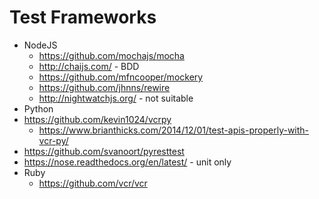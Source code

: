 Test Frameworks
==
- NodeJS
  - https://github.com/mochajs/mocha
  - http://chaijs.com/ - BDD
  - https://github.com/mfncooper/mockery
  - https://github.com/jhnns/rewire
  - http://nightwatchjs.org/ - not suitable
-  Python
  - https://github.com/kevin1024/vcrpy
    - https://www.brianthicks.com/2014/12/01/test-apis-properly-with-vcr-py/
  - https://github.com/svanoort/pyresttest
  - https://nose.readthedocs.org/en/latest/ - unit only
- Ruby
  - https://github.com/vcr/vcr
